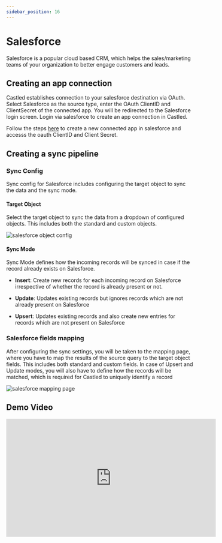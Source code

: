 ```yaml
---
sidebar_position: 16
---
```


# Salesforce

Salesforce is a popular cloud based CRM, which helps the sales/marketing teams of your organization to better engage customers and leads.

## Creating an app connection

Castled establishes connection to your salesforce destination via OAuth. Select Salesforce as the source type, enter the OAuth ClientID and ClientSecret of the connected app. You will be redirected to the Salesforce login screen. Login via salesforce to create an app connection in Castled. 

Follow the steps [here](https://docs.datawatch.com/swarm/desktop/Generating_a_Client_ID_and_ClientSecret_Key_for_Salesforce_Connections.htm) to create a new connected app in salesforce and accesss the oauth ClientID and Client Secret.


## Creating a sync pipeline

### Sync Config

Sync config for Salesforce includes configuring the target object to sync the data and the sync mode.

#### Target Object

Select the target object to sync the data from a dropdown of configured objects. This includes both the standard and custom objects.

![salesforce object config](/img/screens/destinations/salesforce/sf_sync_object.png)


#### Sync Mode

Sync Mode defines how the incoming records will be synced in case if the record already exists on Salesforce. 

* **Insert**:  Create new records for each incoming record on Salesforce irrespective of whether the record is already present or not.

* **Update**: Updates existing records but ignores records which are not already present on Salesforce

* **Upsert**: Updates existing records and also create new entries for records which are not present on Salesforce

### Salesforce fields mapping

After configuring the sync settings, you will be taken to the mapping page, where you have to map the results of the source query to the target object fields. This includes both standard and custom fields. In case of Upsert and Update modes, you will also have to define how the records will be matched, which is required for Castled to uniquely identify a record

![salesforce mapping page](/img/screens/destinations/salesforce/sf_mapping.png)

## Demo Video

<iframe width="560" height="315" src="https://www.youtube.com/embed/Qro2tcJZoa4" title="YouTube video player" frameborder="0" allow="accelerometer; autoplay; clipboard-write; encrypted-media; gyroscope; picture-in-picture" allowfullscreen></iframe>
